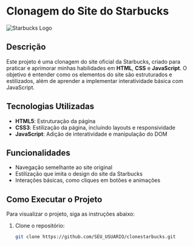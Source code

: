 # Clonagem do Site do Starbucks

![Starbucks Logo](https://www.starbucks.com.br/public/img/icons/starbucks-nav-logo.svg)

## Descrição

Este projeto é uma clonagem do site oficial da Starbucks, criado para praticar e aprimorar minhas habilidades em **HTML**, **CSS** e **JavaScript**. O objetivo é entender como os elementos do site são estruturados e estilizados, além de aprender a implementar interatividade básica com JavaScript.

## Tecnologias Utilizadas

- **HTML5**: Estruturação da página
- **CSS3**: Estilização da página, incluindo layouts e responsividade
- **JavaScript**: Adição de interatividade e manipulação do DOM

## Funcionalidades

- Navegação semelhante ao site original
- Estilização que imita o design do site da Starbucks
- Interações básicas, como cliques em botões e animações

## Como Executar o Projeto

Para visualizar o projeto, siga as instruções abaixo:

1. Clone o repositório:
   ```bash
   git clone https://github.com/SEU_USUARIO/clonestarbucks.git
